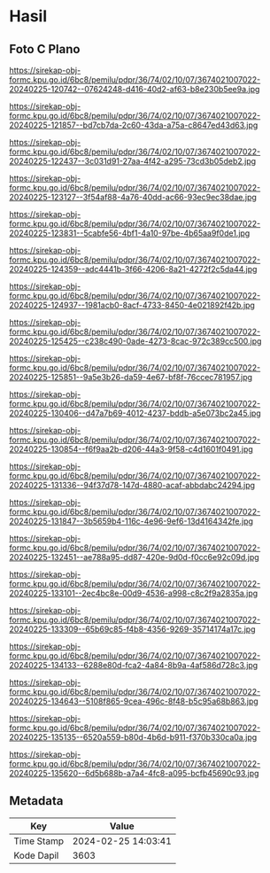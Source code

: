 # Hasil

## Foto C Plano

https://sirekap-obj-formc.kpu.go.id/6bc8/pemilu/pdpr/36/74/02/10/07/3674021007022-20240225-120742--07624248-d416-40d2-af63-b8e230b5ee9a.jpg

https://sirekap-obj-formc.kpu.go.id/6bc8/pemilu/pdpr/36/74/02/10/07/3674021007022-20240225-121857--bd7cb7da-2c60-43da-a75a-c8647ed43d63.jpg

https://sirekap-obj-formc.kpu.go.id/6bc8/pemilu/pdpr/36/74/02/10/07/3674021007022-20240225-122437--3c031d91-27aa-4f42-a295-73cd3b05deb2.jpg

https://sirekap-obj-formc.kpu.go.id/6bc8/pemilu/pdpr/36/74/02/10/07/3674021007022-20240225-123127--3f54af88-4a76-40dd-ac66-93ec9ec38dae.jpg

https://sirekap-obj-formc.kpu.go.id/6bc8/pemilu/pdpr/36/74/02/10/07/3674021007022-20240225-123831--5cabfe56-4bf1-4a10-97be-4b65aa9f0de1.jpg

https://sirekap-obj-formc.kpu.go.id/6bc8/pemilu/pdpr/36/74/02/10/07/3674021007022-20240225-124359--adc4441b-3f66-4206-8a21-4272f2c5da44.jpg

https://sirekap-obj-formc.kpu.go.id/6bc8/pemilu/pdpr/36/74/02/10/07/3674021007022-20240225-124937--1981acb0-8acf-4733-8450-4e021892f42b.jpg

https://sirekap-obj-formc.kpu.go.id/6bc8/pemilu/pdpr/36/74/02/10/07/3674021007022-20240225-125425--c238c490-0ade-4273-8cac-972c389cc500.jpg

https://sirekap-obj-formc.kpu.go.id/6bc8/pemilu/pdpr/36/74/02/10/07/3674021007022-20240225-125851--9a5e3b26-da59-4e67-bf8f-76ccec781957.jpg

https://sirekap-obj-formc.kpu.go.id/6bc8/pemilu/pdpr/36/74/02/10/07/3674021007022-20240225-130406--d47a7b69-4012-4237-bddb-a5e073bc2a45.jpg

https://sirekap-obj-formc.kpu.go.id/6bc8/pemilu/pdpr/36/74/02/10/07/3674021007022-20240225-130854--f6f9aa2b-d206-44a3-9f58-c4d1601f0491.jpg

https://sirekap-obj-formc.kpu.go.id/6bc8/pemilu/pdpr/36/74/02/10/07/3674021007022-20240225-131336--94f37d78-147d-4880-acaf-abbdabc24294.jpg

https://sirekap-obj-formc.kpu.go.id/6bc8/pemilu/pdpr/36/74/02/10/07/3674021007022-20240225-131847--3b5659b4-116c-4e96-9ef6-13d4164342fe.jpg

https://sirekap-obj-formc.kpu.go.id/6bc8/pemilu/pdpr/36/74/02/10/07/3674021007022-20240225-132451--ae788a95-dd87-420e-9d0d-f0cc6e92c09d.jpg

https://sirekap-obj-formc.kpu.go.id/6bc8/pemilu/pdpr/36/74/02/10/07/3674021007022-20240225-133101--2ec4bc8e-00d9-4536-a998-c8c2f9a2835a.jpg

https://sirekap-obj-formc.kpu.go.id/6bc8/pemilu/pdpr/36/74/02/10/07/3674021007022-20240225-133309--65b69c85-f4b8-4356-9269-35714174a17c.jpg

https://sirekap-obj-formc.kpu.go.id/6bc8/pemilu/pdpr/36/74/02/10/07/3674021007022-20240225-134133--6288e80d-fca2-4a84-8b9a-4af586d728c3.jpg

https://sirekap-obj-formc.kpu.go.id/6bc8/pemilu/pdpr/36/74/02/10/07/3674021007022-20240225-134643--5108f865-9cea-496c-8f48-b5c95a68b863.jpg

https://sirekap-obj-formc.kpu.go.id/6bc8/pemilu/pdpr/36/74/02/10/07/3674021007022-20240225-135135--6520a559-b80d-4b6d-b911-f370b330ca0a.jpg

https://sirekap-obj-formc.kpu.go.id/6bc8/pemilu/pdpr/36/74/02/10/07/3674021007022-20240225-135620--6d5b688b-a7a4-4fc8-a095-bcfb45690c93.jpg


## Metadata

| Key        | Value               |
| ---------- | ------------------- |
| Time Stamp | 2024-02-25 14:03:41 |
| Kode Dapil | 3603                |



